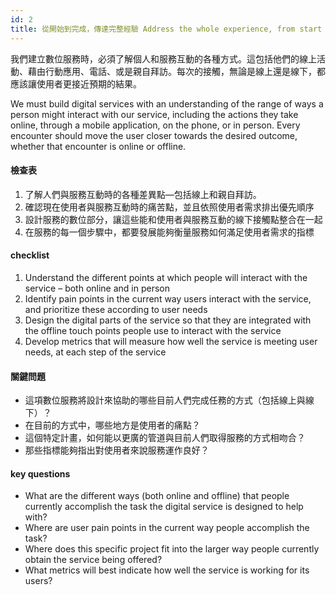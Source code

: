 ```yaml
---
id: 2
title: 從開始到完成，傳達完整經驗 Address the whole experience, from start to finish
---
```


我們建立數位服務時，必須了解個人和服務互動的各種方式。這包括他們的線上活動、藉由行動應用、電話、或是親自拜訪。每次的接觸，無論是線上還是線下，都應該讓使用者更接近預期的結果。

We must build digital services with an understanding of the range of ways a person might interact with our service, including the actions they take online, through a mobile application, on the phone, or in person. Every encounter should move the user closer towards the desired outcome, whether that encounter is online or offline.

#### 檢查表

1. 了解人們與服務互動時的各種差異點—包括線上和親自拜訪。
2. 確認現在使用者與服務互動時的痛苦點，並且依照使用者需求排出優先順序
3. 設計服務的數位部分，讓這些能和使用者與服務互動的線下接觸點整合在一起
4. 在服務的每一個步驟中，都要發展能夠衡量服務如何滿足使用者需求的指標

#### checklist
1. Understand the different points at which people will interact with the service – both online and in person
2. Identify pain points in the current way users interact with the service, and prioritize these according to user needs
3. Design the digital parts of the service so that they are integrated with the offline touch points people use to interact with the service
4. Develop metrics that will measure how well the service is meeting user needs, at each step of the service

#### 關鍵問題
- 這項數位服務將設計來協助的哪些目前人們完成任務的方式（包括線上與線下）？
- 在目前的方式中，哪些地方是使用者的痛點？
- 這個特定計畫，如何能以更廣的管道與目前人們取得服務的方式相吻合？
- 那些指標能夠指出對使用者來說服務運作良好？

#### key questions
- What are the different ways (both online and offline) that people currently accomplish the task the digital service is designed to help with?
- Where are user pain points in the current way people accomplish the task?
- Where does this specific project fit into the larger way people currently obtain the service being offered?
- What metrics will best indicate how well the service is working for its users?
